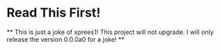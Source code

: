 # Read This First!
** This is just a joke of xprees1! This project will not upgrade. I will only release the version 0.0.0a0 for a joke! **